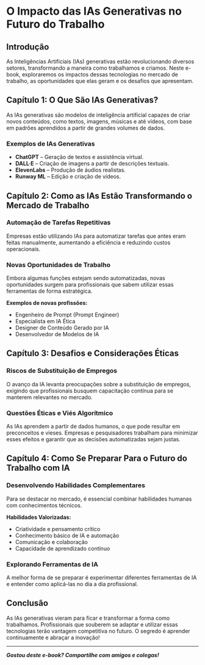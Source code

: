 # O Impacto das IAs Generativas no Futuro do Trabalho

## Introdução

As Inteligências Artificiais (IAs) generativas estão revolucionando diversos setores, transformando a maneira como trabalhamos e criamos. Neste e-book, exploraremos os impactos dessas tecnologias no mercado de trabalho, as oportunidades que elas geram e os desafios que apresentam.

## Capítulo 1: O Que São IAs Generativas?

As IAs generativas são modelos de inteligência artificial capazes de criar novos conteúdos, como textos, imagens, músicas e até vídeos, com base em padrões aprendidos a partir de grandes volumes de dados.

### Exemplos de IAs Generativas

- **ChatGPT** – Geração de textos e assistência virtual.
- **DALL·E** – Criação de imagens a partir de descrições textuais.
- **ElevenLabs** – Produção de áudios realistas.
- **Runway ML** – Edição e criação de vídeos.

## Capítulo 2: Como as IAs Estão Transformando o Mercado de Trabalho

### Automação de Tarefas Repetitivas

Empresas estão utilizando IAs para automatizar tarefas que antes eram feitas manualmente, aumentando a eficiência e reduzindo custos operacionais.

### Novas Oportunidades de Trabalho

Embora algumas funções estejam sendo automatizadas, novas oportunidades surgem para profissionais que sabem utilizar essas ferramentas de forma estratégica.

**Exemplos de novas profissões:**

- Engenheiro de Prompt (Prompt Engineer)
- Especialista em IA Ética
- Designer de Conteúdo Gerado por IA
- Desenvolvedor de Modelos de IA

## Capítulo 3: Desafios e Considerações Éticas

### Riscos de Substituição de Empregos

O avanço da IA levanta preocupações sobre a substituição de empregos, exigindo que profissionais busquem capacitação contínua para se manterem relevantes no mercado.

### Questões Éticas e Viés Algorítmico

As IAs aprendem a partir de dados humanos, o que pode resultar em preconceitos e vieses. Empresas e pesquisadores trabalham para minimizar esses efeitos e garantir que as decisões automatizadas sejam justas.

## Capítulo 4: Como Se Preparar Para o Futuro do Trabalho com IA

### Desenvolvendo Habilidades Complementares

Para se destacar no mercado, é essencial combinar habilidades humanas com conhecimentos técnicos.

**Habilidades Valorizadas:**

- Criatividade e pensamento crítico
- Conhecimento básico de IA e automação
- Comunicação e colaboração
- Capacidade de aprendizado contínuo

### Explorando Ferramentas de IA

A melhor forma de se preparar é experimentar diferentes ferramentas de IA e entender como aplicá-las no dia a dia profissional.

## Conclusão

As IAs generativas vieram para ficar e transformar a forma como trabalhamos. Profissionais que souberem se adaptar e utilizar essas tecnologias terão vantagem competitiva no futuro. O segredo é aprender continuamente e abraçar a inovação!

---

_**Gostou deste e-book? Compartilhe com amigos e colegas!**_
